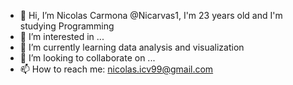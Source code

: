 - 👋 Hi, I’m Nicolas Carmona @Nicarvas1, I'm 23 years old and I'm studying Programming
- 👀 I’m interested in ...
- 🌱 I’m currently learning data analysis and visualization
- 💞️ I’m looking to collaborate on ...
- 📫 How to reach me: nicolas.icv99@gmail.com

<!---
Nicarvas1/Nicarvas1 is a ✨ special ✨ repository because its `README.md` (this file) appears on your GitHub profile.
You can click the Preview link to take a look at your changes.
--->
